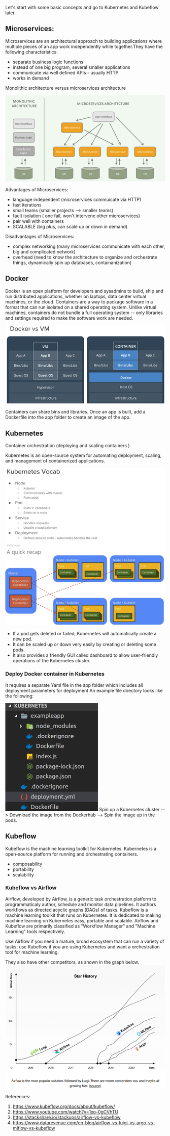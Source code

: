 Let's start with some basic concepts and go to Kubernetes and Kubeflow later. 

## Microservices:
Microservices are an architectural approach to building applications where multiple pieces of an app work independently while together.They have the following characteristics:
- separate business logic functions
- instead of one big program, several smaller applications
- communicate via well defined APIs - usually HTTP
- works in demand

Monolithic architecture versus microservices architecture

![](2020-08-30-16-05-02.png)

Advantages of Microservices:
- language independent (microservices commuicate via HTTP)
- fast iterations
- small teams (smaller projects --> smaller teams)
- fault isolation ( one fail, won't intervene other microservices)
- pair well with containers
- SCALABLE (big plus, can scale up or down in demand)

Disadvantages of Microservices:
- complex networking (many microservices communicate with each other, big and complicated network)
- overhead (need to know the architecture to organize and orchestrate things, dynamically spin up databases, containanization)

## Docker
Docker is an open platform for developers and sysadmins to build, ship and run distributed applications, whether on laptops, data center virtual machines, or the cloud.
Containers are a way to package software in a format that can run isolated on a shared operating system. Unlike virtual machines, containers do not bundle a full operating system -- only libraries and settings required to make the software work are needed.

![](2020-08-30-16-16-42.png)

Containers can share bins and libraries.
Once an app is built, add a Dockerfile into the app folder to create an image of the app.

## Kubernetes
Container orchestration (deploying and scaling containers )

Kubernetes is an open-source system for automating deployment, scaling, and management of containerized applications.

![](2020-08-30-16-24-52.png)
![](2020-08-30-16-33-54.png)

- If a pod gets deleted or failed, Kubernetes will automatically create a new pod. 
- It can be scaled up or down very easily by creating or deleting some pods.
- It also provides a friendly GUI called dashboard to allow user-friendly operations of the Kubernetes cluster.

### Deploy Docker container in Kubernetes
It requires a separate Yaml file in the app folder which includes all deployment parameters for deployment 
An example file directory looks like the following:

![](2020-08-30-17-13-19.png)
Spin up a Kubernetes cluster --> Download the image from the Dockerhub --> Spin the image up in the pods.

## Kubeflow
Kubeflow is the machine learning toolkit for Kubernetes. Kubernetes is a open-source platform for running and orchestrating containers.
- composability
- portability 
- scalability

### Kubeflow vs Airflow
Airflow, developed by Airflow, is a generic task orchestration platform to programmaticaly author, schedule and monitor data pipelines. It authors workflows as directed acyclic graphs (DAGs) of tasks. Kubeflow is a machine learning toolkit that runs on Kubernetes. It is dedicated to making machine learning on Kubernetes easy, portable and scalable. Airflow and Kubeflow are primarily classified as "Workflow Manager" and "Machine Learning" tools respectively.

Use Airflow if you need a mature, broad ecosystem that can run a variety of tasks; use Kubeflow if you are using Kubernetes and want a orchestration tool for machine learning.

They also have other competitors, as shown in the graph below.
![](2020-08-30-18-10-21.png)

References:
1. https://www.kubeflow.org/docs/about/kubeflow/
2. https://www.youtube.com/watch?v=1xo-0gCVhTU
3. https://stackshare.io/stackups/airflow-vs-kubeflow
4. https://www.datarevenue.com/en-blog/airflow-vs-luigi-vs-argo-vs-mlflow-vs-kubeflow

